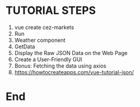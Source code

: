 # TUTORIAL STEPS 

1. vue create cez-markets
2. Run
3. Weather component
4. GetData
5. Display the Raw JSON Data on the Web Page
6. Create a User-Friendly GUI
7. Bonus: Fetching the data using axios
8. https://howtocreateapps.com/vue-tutorial-json/

# End